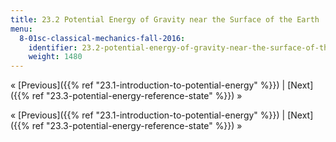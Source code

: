 ```yaml
---
title: 23.2 Potential Energy of Gravity near the Surface of the Earth
menu:
  8-01sc-classical-mechanics-fall-2016:
    identifier: 23.2-potential-energy-of-gravity-near-the-surface-of-the-earth
    weight: 1480
---
```

« [Previous]({{% ref "23.1-introduction-to-potential-energy" %}}) | [Next]({{% ref "23.3-potential-energy-reference-state" %}}) »

« [Previous]({{% ref "23.1-introduction-to-potential-energy" %}}) | [Next]({{% ref "23.3-potential-energy-reference-state" %}}) »